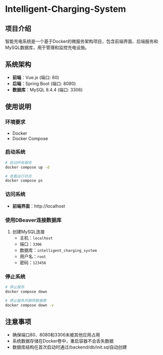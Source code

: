 # Intelligent-Charging-System

## 项目介绍

智能充电系统是一个基于Docker的微服务架构项目，包含前端界面、后端服务和MySQL数据库，用于管理和监控充电设施。

## 系统架构

- **前端**：Vue.js (端口: 80)
- **后端**：Spring Boot (端口: 8080)
- **数据库**：MySQL 8.4.4 (端口: 3306)

## 使用说明

### 环境要求

- Docker
- Docker Compose

### 启动系统

```bash
# 启动所有服务
docker compose up -d

# 查看运行状态
docker compose ps
```

### 访问系统

- **前端界面**：http://localhost

### 使用DBeaver连接数据库

1. 创建MySQL连接
   - 主机：`localhost`
   - 端口：`3306`
   - 数据库：`intelligent_charging_system`
   - 用户名：`root`
   - 密码：`123456`

### 停止系统

```bash
# 停止服务
docker compose down

# 停止服务并删除数据卷
docker compose down -v
```

## 注意事项

- 确保端口80、8080和3306未被其他应用占用
- 系统数据存储在Docker卷中，重启容器不会丢失数据
- 数据库结构在首次启动时通过/backend/db/init.sql自动创建
